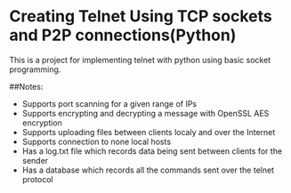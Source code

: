 # Creating Telnet Using TCP sockets and P2P connections(Python)
This is a project for implementing telnet with python using basic socket programming.

##Notes:
* Supports port scanning for a given range of IPs
* Supports encrypting and decrypting a message with OpenSSL AES encryption
* Supports uploading files between clients localy and over the Internet
* Supports connection to none local hosts
* Has a log.txt file which records data being sent between clients for the sender
* Has a database which records all the commands sent over the telnet protocol
